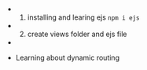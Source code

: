 - 1. installing and learing ejs ```npm i ejs ```
- 2. create views folder and ejs file
- 

- Learning about dynamic routing